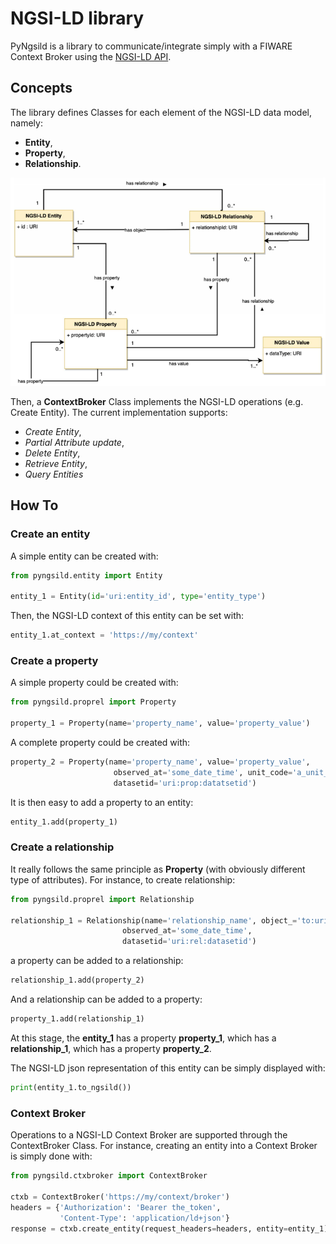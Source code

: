 # NGSI-LD library
PyNgsild is a library to communicate/integrate simply with a FIWARE Context Broker using the [NGSI-LD API](https://www.etsi.org/deliver/etsi_gs/CIM/001_099/009/01.04.01_60/gs_CIM009v010401p.pdf).
## Concepts
The library defines Classes for each element of the NGSI-LD data model, namely:
* **Entity**,
* **Property**,
* **Relationship**.

![](./docs/images/NGSI-LD-uml.png)

Then, a **ContextBroker** Class implements the NGSI-LD operations (e.g. Create Entity). The current implementation supports:
* *Create Entity*,
* *Partial Attribute update*,
* *Delete Entity*,
* *Retrieve Entity*,
* *Query Entities*
## How To
### Create an entity
A simple entity can be created with:
```python
from pyngsild.entity import Entity

entity_1 = Entity(id='uri:entity_id', type='entity_type')
```
Then, the NGSI-LD context of this entity can be set with:
```python
entity_1.at_context = 'https://my/context'
```
### Create a property
A simple property could be created with:
```python
from pyngsild.proprel import Property

property_1 = Property(name='property_name', value='property_value')
```
A complete property could be created with:
```python
property_2 = Property(name='property_name', value='property_value',
                       observed_at='some_date_time', unit_code='a_unit_code',
                       datasetid='uri:prop:datatsetid')
```
It is then easy to add a property to an entity:
```python
entity_1.add(property_1)
```
### Create a relationship
It really follows the same principle as **Property** (with obviously different type of attributes). For instance, to create relationship:
```python
from pyngsild.proprel import Relationship

relationship_1 = Relationship(name='relationship_name', object_='to:uri:object',
                         observed_at='some_date_time',
                         datasetid='uri:rel:datasetid')
```
a property can be added to a relationship:
```python
relationship_1.add(property_2)
```
And a relationship can be added to a property:
```python
property_1.add(relationship_1)
```
At this stage, the **entity_1** has a property **property_1**, which has a **relationship_1**, which has a property **property_2**.

The NGSI-LD json representation of this entity can be simply displayed with:
```python
print(entity_1.to_ngsild())
```
### Context Broker
Operations to a NGSI-LD Context Broker are supported through the ContextBroker Class. For instance, creating an entity into a Context Broker is simply done with:
```python
from pyngsild.ctxbroker import ContextBroker

ctxb = ContextBroker('https://my/context/broker')
headers = {'Authorization': 'Bearer the_token', 
           'Content-Type': 'application/ld+json'}
response = ctxb.create_entity(request_headers=headers, entity=entity_1)
```

